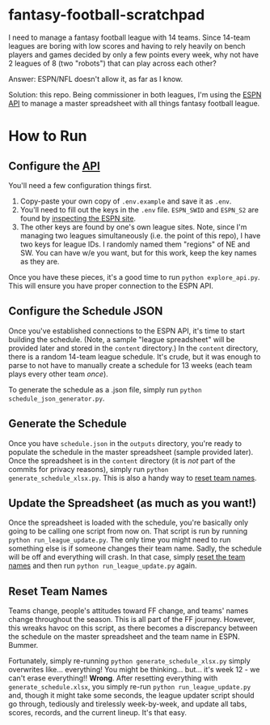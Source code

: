 # fantasy-football-scratchpad

I need to manage a fantasy football league with 14 teams. Since 14-team leagues are boring with low scores and having to rely heavily on bench players and games decided by only a few points every week, why not have 2 leagues of 8 (two "robots") that can play across each other?

Answer: ESPN/NFL doesn't allow it, as far as I know.

Solution: this repo. Being commissioner in both leagues, I'm using the [ESPN API](https://github.com/cwendt94/espn-api) to manage a master spreadsheet with all things fantasy football league.

# How to Run

## Configure the [API](https://github.com/cwendt94/espn-api/wiki/Football-Intro)

You'll need a few configuration things first.

1) Copy-paste your own copy of `.env.example` and save it as `.env`. 
2) You'll need to fill out the keys in the `.env` file. `ESPN_SWID` and `ESPN_S2` are found by [inspecting the ESPN site](https://github.com/cwendt94/espn-api/discussions/150). 
3) The other keys are found by one's own league sites. Note, since I'm managing two leagues simultaneously (i.e. the point of this repo), I have two keys for league IDs. I randomly named them "regions" of NE and SW. You can have w/e you want, but for this work, keep the key names as they are.

Once you have these pieces, it's a good time to run `python explore_api.py`. This will ensure you have proper connection to the ESPN API.

## Configure the Schedule JSON

Once you've established connections to the ESPN API, it's time to start building the schedule. (Note, a sample "league spreadsheet" will be provided later and stored in the `content` directory.) In the `content` directory, there is a random 14-team league schedule. It's crude, but it was enough to parse to not have to manually create a schedule for 13 weeks (each team plays every other team _once_).

To generate the schedule as a .json file, simply run `python schedule_json_generator.py`.

## Generate the Schedule

Once you have `schedule.json` in the `outputs` directory, you're ready to populate the schedule in the master spreadsheet (sample provided later). Once the spreadsheet is in the `content` directory (it is _not_ part of the commits for privacy reasons), simply run `python generate_schedule_xlsx.py`. This is also a handy way to [reset team names](#reset_teams).

## Update the Spreadsheet (as much as you want!)

Once the spreadsheet is loaded with the schedule, you're basically only going to be calling one script from now on. That script is run by running `python run_league_update.py`. The only time you might need to run something else is if someone changes their team name. Sadly, the schedule will be off and everything will crash. In that case, simply [reset the team names](#reset_teams) and then run `python run_league_update.py` again.

## <a name="reset_teams"></a>Reset Team Names

Teams change, people's attitudes toward FF change, and teams' names change throughout the season. This is all part of the FF journey. However, this wreaks havoc on this script, as there becomes a discrepancy between the schedule on the master spreadsheet and the team name in ESPN. Bummer.

Fortunately, simply re-running `python generate_schedule_xlsx.py` simply overwrites like... everything! You might be thinking... but... it's week 12 - we can't erase everything!! **Wrong**. After resetting everything with `generate_schedule.xlsx`, you simply re-run `python run_league_update.py` and, though it might take some seconds, the league updater script should go through, tediously and tirelessly week-by-week, and update all tabs, scores, records, and the current lineup. It's that easy.
